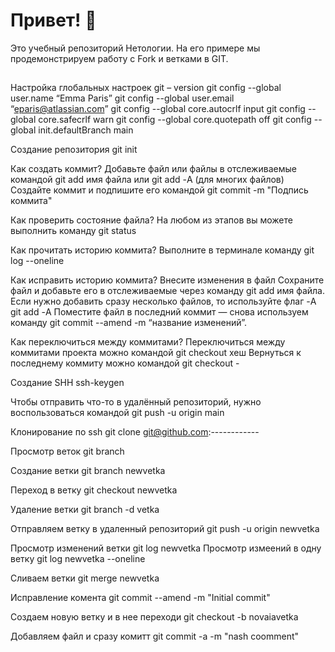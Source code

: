# Привет! 👋

Это учебный репозиторий Нетологии. На его примере мы продемонстрируем работу с Fork и ветками в GIT. 

## 

Настройка глобальных настроек
git – version
git config --global user.name “Emma Paris”
git config --global user.email “eparis@atlassian.com”
git config --global core.autocrlf input
git config --global core.safecrlf warn
git config --global core.quotepath off
git config --global init.defaultBranch main

Создание репозитория
git init

Как создать коммит?
Добавьте файл или файлы в отслеживаемые командой git add имя файла или git add -А (для многих файлов)
Создайте коммит и подпишите его командой git commit -m "Подпись коммита"

Как проверить состояние файла?
На любом из этапов вы можете выполнить команду git status

Как прочитать историю коммита?
Выполните в терминале команду git log --oneline

Как исправить историю коммита?
Внесите изменения в файл
Сохраните файл и добавьте его в отслеживаемые через команду git add имя файла. Если нужно добавить сразу несколько файлов, то используйте флаг -A git add -А
Поместите файл в последний коммит — снова используем команду git commit --amend -m “название изменений”.

Как переключиться между коммитами?
Переключиться между коммитами проекта можно командой git checkout хеш
Вернуться к последнему коммиту можно командой git checkout -


Создание SHH
ssh-keygen

Чтобы отправить что-то в удалённый репозиторий, нужно воспользоваться командой git push -u origin main

Клонирование по ssh
git clone git@github.com:------------

Просмотр веток git branch

Создание ветки git branch newvetka

Переход в ветку git checkout newvetka

Удаление ветки git branch -d vetka

Отправляем ветку в удаленный репозиторий
git push -u origin newvetka

Просмотр изменений ветки git log newvetka 
Просмотр измеений в одну ветку git log newvetka --oneline

Сливаем ветки git merge newvetka

Исправление комента git commit --amend -m "Initial commit"

Создаем новую ветку и в нее переходи git checkout -b novaiavetka

Добавляем файл и сразу комитт git commit -a -m "nash coomment"

